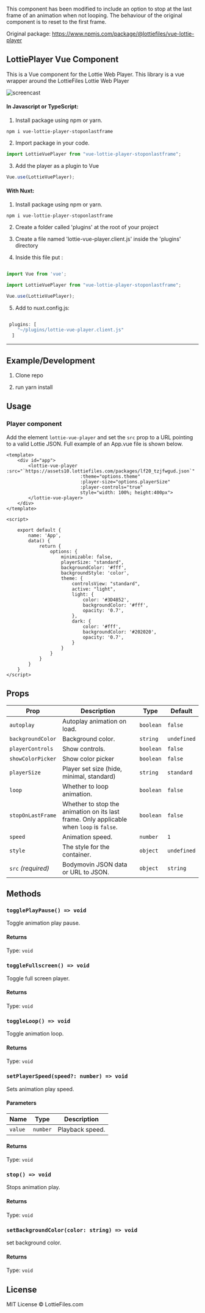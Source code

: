 This component has been modified to include an option to stop at the last frame of an animation when not looping. The behaviour of the original component is to reset to the first frame.

Original package: https://www.npmjs.com/package/@lottiefiles/vue-lottie-player

## LottiePlayer Vue Component

This is a Vue component for the Lottie Web Player. This library is a vue wrapper around the LottieFiles Lottie Web Player

![screencast](https://github.com/LottieFiles/lottie-vue/blob/master/demo.gif)

#### In Javascript or TypeScript:

1. Install package using npm or yarn.

```shell
npm i vue-lottie-player-stoponlastframe
```

2. Import package in your code.

```javascript
import LottieVuePlayer from "vue-lottie-player-stoponlastframe";
```

3. Add the player as a plugin to Vue
``` javascript
Vue.use(LottieVuePlayer);
```

#### With Nuxt:

1. Install package using npm or yarn.

```shell
npm i vue-lottie-player-stoponlastframe
```

2. Create a folder called 'plugins' at the root of your project

3. Create a file named 'lottie-vue-player.client.js' inside the 'plugins' directory

4. Inside this file put :

```javascript

import Vue from 'vue';

import LottieVuePlayer from "vue-lottie-player-stoponlastframe";

Vue.use(LottieVuePlayer);

```

5. Add to nuxt.config.js:

```javascript

 plugins: [
    "~/plugins/lottie-vue-player.client.js"
  ]

```

---

## Example/Development

1. Clone repo

2. run yarn install

## Usage

### Player component

Add the element `lottie-vue-player` and set the `src` prop to a URL pointing to a valid Lottie JSON. Full example of an App.vue file is shown below.

```vue
<template>
    <div id="app">
        <lottie-vue-player :src="`https://assets10.lottiefiles.com/packages/lf20_tzjfwgud.json`"
                           :theme="options.theme"
                           :player-size="options.playerSize"
                           :player-controls="true"
                           style="width: 100%; height:400px">
        </lottie-vue-player>
    </div>
</template>

<script>

    export default {
        name: 'App',
        data() {
            return {
                options: {
                    minimizable: false,
                    playerSize: "standard",
                    backgroundColor: '#fff',
                    backgroundStyle: 'color',
                    theme: {
                        controlsView: "standard",
                        active: "light",
                        light: {
                            color: '#3D4852',
                            backgroundColor: '#fff',
                            opacity: '0.7',
                        },
                        dark: {
                            color: '#fff',
                            backgroundColor: '#202020',
                            opacity: '0.7',
                        }
                    }
                }
            }
        }
    }
</script>

```

## Props

| Prop                 | Description                                                                              | Type               | Default     |
| -------------------- |------------------------------------------------------------------------------------------| ------------------ | ----------- |
| `autoplay`           | Autoplay animation on load.                                                              | `boolean`          | `false`     |
| `backgroundColor`    | Background color.                                                                        | `string`           | `undefined` |
| `playerControls`     | Show controls.                                                                           | `boolean`          | `false`     |
| `showColorPicker`    | Show color picker                                                                        | `boolean`          | `false`     |
| `playerSize`         | Player set size  (hide, minimal, standard)                                               | `string`           | `standard`  |
| `loop`               | Whether to loop animation.                                                               | `boolean`          | `false`     |
| `stopOnLastFrame`    | Whether to stop the animation on its last frame. Only applicable when `loop` is `false`. | `boolean`          | `false`     |
| `speed`              | Animation speed.                                                                         | `number`           | `1`         |
| `style`              | The style for the container.                                                             | `object`           | `undefined` |
| `src` _(required)_   | Bodymovin JSON data or URL to JSON.                                                      | `object` | `string`| `undefined` |

## Methods

### `togglePlayPause() => void`

Toggle animation play pause.

#### Returns

Type: `void`

### `toggleFullscreen() => void`

Toggle full screen player.

#### Returns

Type: `void`
### `toggleLoop() => void`

Toggle animation loop.

#### Returns

Type: `void`

### `setPlayerSpeed(speed?: number) => void`

Sets animation play speed.

#### Parameters

| Name    | Type     | Description     |
| ------- | -------- | --------------- |
| `value` | `number` | Playback speed. |

#### Returns

Type: `void`

### `stop() => void`

Stops animation play.

#### Returns

Type: `void`

### `setBackgroundColor(color: string) => void`

set background color.

#### Returns

Type: `void`

## License

MIT License © LottieFiles.com
